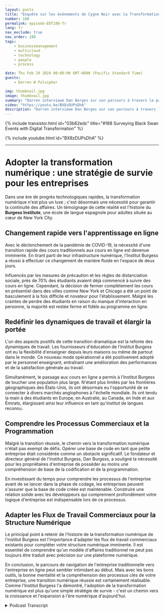 ```yaml
---
layout: posts
title: "Enquête sur les événements de Cygne Noir avec la Transformation Numérique"
number: 188
permalink: episode-EDT188-fr
lang: fr
nav_exclude: true
nav_order: 188
tags:
    - businessmanagement
    - multicloud
    - technology
    - people
    - process

date: Thu Feb 29 2024 00:00:00 GMT-0800 (Pacific Standard Time)
guests:
    - Darren W Pulsipher

img: thumbnail.jpg
image: thumbnail.jpg
summary: "Darren interviewe Dan Berges sur son parcours à travers la pandémie de COVID-19 pour transformer l'Institut Berges, une école de langue espagnole à New York. Malgré les défis initiaux, le changement a remodelé les dynamiques de travail, élargi leur portée mondiale et souligné l'importance de comprendre les processus d'affaires et le codage pour une transformation numérique réussie."
video: "https://youtu.be/BX8zDUPsDhA"
description: "Darren interviewe Dan Berges sur son parcours à travers la pandémie de COVID-19 pour transformer l'Institut Berges, une école de langue espagnole à New York. Malgré les défis initiaux, le changement a remodelé les dynamiques de travail, élargi leur portée mondiale et souligné l'importance de comprendre les processus d'affaires et le codage pour une transformation numérique réussie."
---
```


<div>
{% include transistor.html id="03b62edc" title="#188 Surveying Black Swan Events with Digital Transformation" %}

{% include youtube.html id="BX8zDUPsDhA" %}
</div>

---

# Adopter la transformation numérique : une stratégie de survie pour les entreprises

Dans une ère de progrès technologiques rapides, la transformation numérique n'est plus un luxe ; c'est désormais une nécessité pour garantir la continuité des affaires. Un témoignage de cette réalité est l'histoire du **Burgess Institute**, une école de langue espagnole pour adultes située au cœur de New York City.

## Changement rapide vers l'apprentissage en ligne

Avec le déclenchement de la pandémie de COVID-19, la nécessité d'une transition rapide des cours traditionnels aux cours en ligne est devenue imminente. En tirant parti de leur infrastructure numérique, l'Institut Burgess a réussi à effectuer ce changement de manière fluide en l'espace de deux jours.

Influencés par les mesures de précaution et les règles de distanciation sociale, près de 70% des étudiants avaient déjà commencé à suivre des cours en ligne. Cependant, la décision de fermer complètement les cours en présentiel dans des villes comme New York et Chicago a été un point de basculement à la fois difficile et novateur pour l'établissement. Malgré les craintes de perdre des étudiants en raison du manque d'interaction en personne, la majorité est restée ferme et fidèle au programme en ligne.

## Redéfinir les dynamiques de travail et élargir la portée

L'un des aspects positifs de cette transition dramatique est la refonte des dynamiques de travail. Les fournisseurs d'éducation de l'Institut Burgess ont eu la flexibilité d'enseigner depuis leurs maisons ou même de partout dans le monde. Ce nouveau mode opérationnel a été positivement adopté par le personnel enseignant, entraînant une amélioration des performances et de la satisfaction générale au travail.

Simultanément, le passage aux cours en ligne a permis à l'Institut Burgess de toucher une population plus large. N'étant plus limités par les frontières géographiques des États-Unis, ils ont désormais eu l'opportunité de se connecter à divers marchés anglophones à l'échelle mondiale. Ils ont tendu la main à des étudiants en Europe, en Australie, au Canada, en Inde et aux Émirats, élargissant ainsi leur influence en tant qu'institut de langues reconnu.

## Comprendre les Processus Commerciaux et la Programmation

Malgré la transition réussie, le chemin vers la transformation numérique n'était pas exempt de défis. Opérer une base de code en tant que petite entreprise était considérée comme un obstacle significatif. Le fondateur et directeur général de l'Institut Burgess, Dan Burgess, a souligné la nécessité pour les propriétaires d'entreprise de posséder au moins une compréhension de base de la codification et de la programmation.

En investissant du temps pour comprendre les processus de l'entreprise avant de se lancer dans la phase de codage, les entreprises peuvent s'assurer que la base de code créée est maintenable. Construire une relation solide avec les développeurs qui comprennent profondément votre logique d'entreprise est indispensable lors de ce processus.

## Adapter les Flux de Travail Commerciaux pour la Structure Numérique

Le principal point à retenir de l'histoire de la transformation numérique de l'institut Burgess est l'importance d'adapter les flux de travail commerciaux existants pour compléter votre structure numérique imminente. Il est essentiel de comprendre qu'un modèle d'affaires traditionnel ne peut pas toujours être traduit avec précision sur une plateforme numérique.

En conclusion, le parcours de navigation de l'entreprise traditionnelle vers l'entreprise en ligne peut sembler intimidant au début. Mais avec les bons outils, la bonne mentalité et la compréhension des processus clés de votre entreprise, une transition numérique réussie est certainement réalisable. Comme l'Institut Burgess l'a démontré, l'adoption de la transformation numérique est plus qu'une simple stratégie de survie - c'est un chemin vers la croissance et l'expansion à l'ère numérique d'aujourd'hui.



<details>
<summary> Podcast Transcript </summary>

<p></p>

</details>
